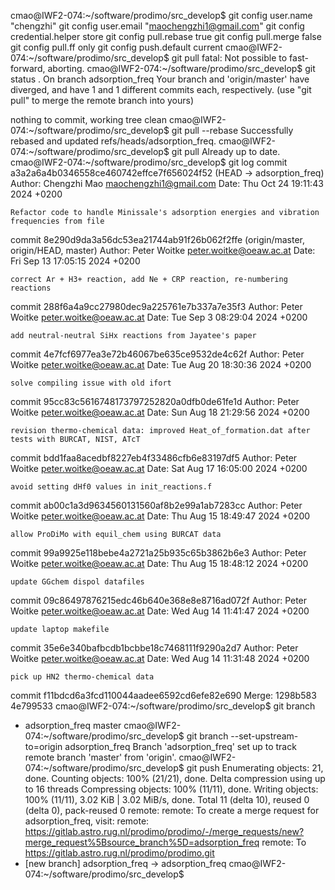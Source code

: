 cmao@IWF2-074:~/software/prodimo/src_develop$ git config user.name "chengzhi"
git config user.email "maochengzhi1@gmail.com" 
git config credential.helper store 
git config pull.rebase true
git config pull.merge false 
git config pull.ff only 
git config push.default current
cmao@IWF2-074:~/software/prodimo/src_develop$ git pull
fatal: Not possible to fast-forward, aborting.
cmao@IWF2-074:~/software/prodimo/src_develop$ git status .
On branch adsorption_freq
Your branch and 'origin/master' have diverged,
and have 1 and 1 different commits each, respectively.
  (use "git pull" to merge the remote branch into yours)

nothing to commit, working tree clean
cmao@IWF2-074:~/software/prodimo/src_develop$ git pull --rebase
Successfully rebased and updated refs/heads/adsorption_freq.
cmao@IWF2-074:~/software/prodimo/src_develop$ git pull
Already up to date.
cmao@IWF2-074:~/software/prodimo/src_develop$ git log
commit a3a2a6a4b0346558ce460742effce7f656024f52 (HEAD -> adsorption_freq)
Author: Chengzhi Mao <maochengzhi1@gmail.com>
Date:   Thu Oct 24 19:11:43 2024 +0200

    Refactor code to handle Minissale's adsorption energies and vibration frequencies from file

commit 8e290d9da3a56dc53ea21744ab91f26b062f2ffe (origin/master, origin/HEAD, master)
Author: Peter Woitke <peter.woitke@oeaw.ac.at>
Date:   Fri Sep 13 17:05:15 2024 +0200

    correct Ar + H3+ reaction, add Ne + CRP reaction, re-numbering reactions

commit 288f6a4a9cc27980dec9a225761e7b337a7e35f3
Author: Peter Woitke <peter.woitke@oeaw.ac.at>
Date:   Tue Sep 3 08:29:04 2024 +0200

    add neutral-neutral SiHx reactions from Jayatee's paper

commit 4e7fcf6977ea3e72b46067be635ce9532de4c62f
Author: Peter Woitke <peter.woitke@oeaw.ac.at>
Date:   Tue Aug 20 18:30:36 2024 +0200

    solve compiling issue with old ifort

commit 95cc83c5616748173797252820a0dfb0de61fe1d
Author: Peter Woitke <peter.woitke@oeaw.ac.at>
Date:   Sun Aug 18 21:29:56 2024 +0200

    revision thermo-chemical data: improved Heat_of_formation.dat after tests with BURCAT, NIST, ATcT

commit bdd1faa8acedbf8227eb4f33486cfb6e83197df5
Author: Peter Woitke <peter.woitke@oeaw.ac.at>
Date:   Sat Aug 17 16:05:00 2024 +0200

    avoid setting dHf0 values in init_reactions.f

commit ab00c1a3d9634560131560af8b2e99a1ab7283cc
Author: Peter Woitke <peter.woitke@oeaw.ac.at>
Date:   Thu Aug 15 18:49:47 2024 +0200

    allow ProDiMo with equil_chem using BURCAT data

commit 99a9925e118bebe4a2721a25b935c65b3862b6e3
Author: Peter Woitke <peter.woitke@oeaw.ac.at>
Date:   Thu Aug 15 18:48:12 2024 +0200

    update GGchem dispol datafiles

commit 09c86497876215edc46b640e368e8e8716ad072f
Author: Peter Woitke <peter.woitke@oeaw.ac.at>
Date:   Wed Aug 14 11:41:47 2024 +0200

    update laptop makefile

commit 35e6e340bafbcdb1bcbbe18c7468111f9290a2d7
Author: Peter Woitke <peter.woitke@oeaw.ac.at>
Date:   Wed Aug 14 11:31:48 2024 +0200

    pick up HN2 thermo-chemical data

commit f11bdcd6a3fcd110044aadee6592cd6efe82e690
Merge: 1298b583 4e799533
cmao@IWF2-074:~/software/prodimo/src_develop$ git branch
* adsorption_freq
  master
cmao@IWF2-074:~/software/prodimo/src_develop$ git branch --set-upstream-to=origin adsorption_freq
Branch 'adsorption_freq' set up to track remote branch 'master' from 'origin'.
cmao@IWF2-074:~/software/prodimo/src_develop$ git push
Enumerating objects: 21, done.
Counting objects: 100% (21/21), done.
Delta compression using up to 16 threads
Compressing objects: 100% (11/11), done.
Writing objects: 100% (11/11), 3.02 KiB | 3.02 MiB/s, done.
Total 11 (delta 10), reused 0 (delta 0), pack-reused 0
remote: 
remote: To create a merge request for adsorption_freq, visit:
remote:   https://gitlab.astro.rug.nl/prodimo/prodimo/-/merge_requests/new?merge_request%5Bsource_branch%5D=adsorption_freq
remote: 
To https://gitlab.astro.rug.nl/prodimo/prodimo.git
 * [new branch]        adsorption_freq -> adsorption_freq
cmao@IWF2-074:~/software/prodimo/src_develop$ 

